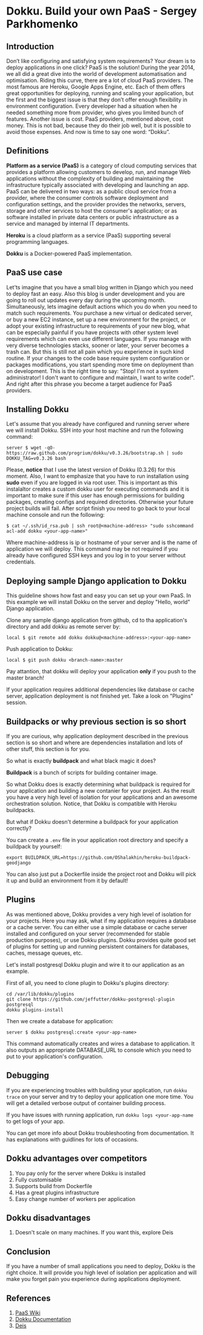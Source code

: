 # Dokku. Build your own PaaS - Sergey Parkhomenko

## Introduction
Don’t like configuring and satisfying system requirements? Your dream is to deploy applications in one click? 
PaaS is the solution! During the year 2014, we all did a great dive into the world of development automatisation and 
optimisation. Riding this curve, there are a lot of cloud PaaS providers. The most famous are Heroku,
Google Apps Engine, etc. Each of them offers great opportunities for deploying, running and scaling your application,
but the first and the biggest issue is that they don’t offer enough flexibility in environment configuration.
Every developer had a situation when he needed something more from provider, who gives you limited bunch of features.
Another issue is cost. PaaS providers, mentioned above, cost money. This is not bad, because they do their job well,
but it is possible to avoid those expenses. And now is time to say one word: “Dokku”.

## Definitions
**Platform as a service (PaaS)** is a category of cloud computing services that provides a platform allowing customers
to develop, run, and manage Web applications without the complexity of building and maintaining the infrastructure
typically associated with developing and launching an app. PaaS can be delivered in two ways: as a public cloud
service from a provider, where the consumer controls software deployment and configuration settings, and the provider
provides the networks, servers, storage and other services to host the consumer's application; or as software
installed in private data centers or public infrastructure as a service and managed by internal IT departments.

**Heroku** is a cloud platform as a service (PaaS) supporting several programming languages.

**Dokku** is a Docker-powered PaaS implementation.

## PaaS use case
Let'ts imagine that you have a small blog written in Django which you need to deploy fast an easy. Also this blog is
under development and you are going to roll out updates every day during the upcoming month. Simultaneously, lets
imagine default actions which you do when you need to match such requirements. You purchase a new virtual or
dedicated server, or buy a new EC2 instance, set up a new environment for the project, or adopt your existing
infrastructure to requirements of your new blog, what can be especially painful if you have projects with other
system level requirements which can even use different languages. If you manage with very diverse technologies
stacks, sooner or later, your server becomes a trash can. But this is still not all pain which you experience in
such kind routine. If your changes to the code base require system configuration or packages modifications, you start
spending more time on deployment than on development. This is the right time to say: "Stop! I'm not a system
administrator! I don't want to configure and maintain, I want to write code!". And right after this phrase you become
a target audience for PaaS providers.

## Installing Dokku
Let's assume that you already have configured and running server where we will install Dokku.
SSH into your host machine and run the following command:
```
server $ wget -qO- https://raw.github.com/progrium/dokku/v0.3.26/bootstrap.sh | sudo DOKKU_TAG=v0.3.26 bash
```
Please, **notice** that I use the latest version of Dokku (0.3.26) for this moment.
Also, I want to emphasize that you have to run installation using **sudo** even if you are logged in via root user. This is important as this instalaltor creates a custom dokku user for executing commands and it is important to make sure if this user has enough permissions for building packages, creating configs and required directories. Otherwise your future project builds will fail.
After script finish you need to go back to your local machine console and run the following:
```
$ cat ~/.ssh/id_rsa.pub | ssh root@<machine-address> "sudo sshcommand acl-add dokku <your-app-name>"
```
Where machine-address is ip or hostname of your server and <your-app-name> is the name of application we will deploy. This command may be not required if you already have configured SSH keys and you log in to your server without credentials.

## Deploying sample Django application to Dokku
This guideline shows how fast and easy you can set up your own PaaS. In
this example we will install Dokku on the server and deploy "Hello, world" Django application.

Clone any sample django application from github, cd to tha application's directory and add dokku as remote server by:
  ```
  local $ git remote add dokku dokku@<machine-address>:<your-app-name>
  ```
Push application to Dokku:
  ```
  local $ git push dokku <branch-name>:master
  ```
Pay attantion, that dokku will deploy your application **only** if you push to the master branch!

If your application requires additional dependencies like database or cache server, application deployment is not finished yet. Take a look on "Plugins" session.

## Buildpacks or why previous section is so short
If you are curious, why application deployment described in the previous section is so short and where are dependencies installation and lots of other stuff, this section is for you.

So what is exactly **buildpack** and what black magic it does?

**Buildpack** is a bunch of scripts for building container image.

So what Dokku does is exactly determining what buildpack is required for your application and building a new contanier for your project. As the result you have a very high level of isolation for your applications and an awesome orchestration solution. Notice, that Dokku is compatible with Heroku buildpacks.

But what if Dokku doesn't determine a buildpack for your application correctly?

You can create a `.env` file in your application root directory and specify a buildpack by yourself:
  ```
  export BUILDPACK_URL=https://github.com/OShalakhin/heroku-buildpack-geodjango
  ```
  
  You can also just put a Dockerfile inside the project root and Dokku will pick it up and build an environment from it by default!

## Plugins
As was mentioned above, Dokku provides a very high level of isolation for your projects. Here you may ask, what if my application requires a database or a cache server. You can either use a simple database or cache server installed and configured on your server (recommended for stable production purposes), or use Dokku plugins. Dokku provides quite good set of plugins for setting up and running persistent containers for databases, caches, message queues, etc.

Let's install postgresql Dokku plugin and wire it to our application as an example.

First of all, you need to clone plugin to Dokku's plugins directory:
```
cd /var/lib/dokku/plugins
git clone https://github.com/jeffutter/dokku-postgresql-plugin postgresql
dokku plugins-install
```
Then we create a database for application:
```
server $ dokku postgresql:create <your-app-name>
```
This command automatically creates and wires a database to <your-app-name> application. It also outputs an appropriate DATABASE_URL to console which you need to put to your application's configuration.

## Debugging
If you are experiencing troubles with building your application, run `dokku trace` on your server and try to deploy your application one more time. You will get a detailed verbose output of container building process.

If you have issues with running application, run `dokku logs <your-app-name` to get logs of your app. 

You can get more info about Dokku troubleshooting from documentation. It has explanations with guidlines for lots of occasions.

## Dokku advantages over competitors
1. You pay only for the server where Dokku is installed
2. Fully customisable
3. Supports build from Dockerfile
4. Has a great plugins infrastructure
5. Easy change number of workers per application

## Dokku disadvantages
1. Doesn't scale on many machines. If you want this, explore Deis

## Conclusion
If you have a number of small applications you need to deploy, Dokku is the right choice. It will provide you high
level of isolation per application and will make you forget pain you experience during applications deployment.

## References

1. [PaaS Wiki](https://en.wikipedia.org/wiki/Platform_as_a_service)
2. [Dokku Documentation](http://progrium.viewdocs.io/dokku/)
3. [Deis](http://deis.io/)
